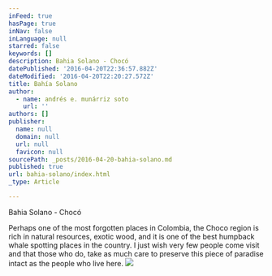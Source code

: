 ```yaml
---
inFeed: true
hasPage: true
inNav: false
inLanguage: null
starred: false
keywords: []
description: Bahia Solano - Chocó
datePublished: '2016-04-20T22:36:57.882Z'
dateModified: '2016-04-20T22:20:27.572Z'
title: Bahía Solano
author:
  - name: andrés e. munárriz soto
    url: ''
authors: []
publisher:
  name: null
  domain: null
  url: null
  favicon: null
sourcePath: _posts/2016-04-20-bahia-solano.md
published: true
url: bahia-solano/index.html
_type: Article

---
```

Bahia Solano - Chocó

Perhaps one of the most forgotten places in Colombia, the Choco region is rich in natural resources, exotic wood, and it is one of the best humpback whale spotting places in the country. I just wish very few people come visit and that those who do, take as much care to preserve this piece of paradise intact as the people who live here.
![](https://the-grid-user-content.s3-us-west-2.amazonaws.com/180cf391-34d0-4235-ae9e-39332a8b5f94.jpg)